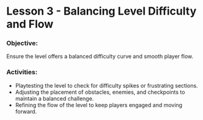 # Lesson 3 - Balancing Level Difficulty and Flow

### **Objective:**
Ensure the level offers a balanced difficulty curve and smooth player flow.

### **Activities:**
* Playtesting the level to check for difficulty spikes or frustrating sections.
* Adjusting the placement of obstacles, enemies, and checkpoints to maintain a balanced challenge.
* Refining the flow of the level to keep players engaged and moving forward.